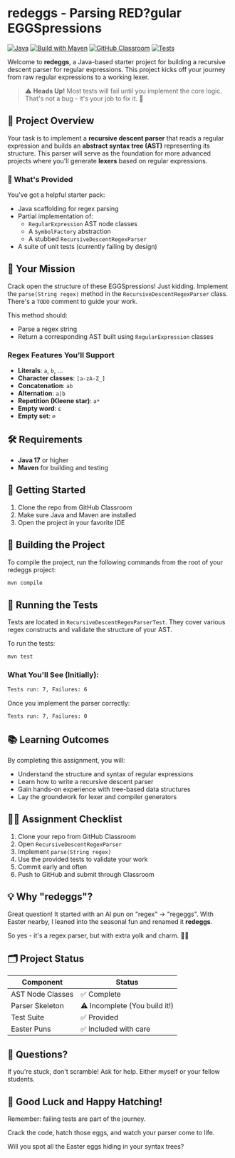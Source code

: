 # redeggs - Parsing RED?gular EGGSpressions

[![Java](https://img.shields.io/badge/language-Java-blue.svg)](https://www.java.com/)
[![Build with Maven](https://img.shields.io/badge/build-Maven-ff69b4.svg)](https://maven.apache.org/)
[![GitHub Classroom](https://img.shields.io/badge/classroom-assignment-yellow.svg)](https://classroom.github.com/)
[![Tests](https://img.shields.io/badge/tests-failing-red.svg)](##-running-the-tests)

Welcome to **redeggs**, a Java-based starter project for building a recursive descent parser for regular expressions. This project kicks off your journey from raw regular expressions to a working lexer.

> ⚠️ **Heads Up!** Most tests will fail until you implement the core logic. That's not a bug - it's your job to fix it. 🧠



## 🧩 Project Overview

Your task is to implement a **recursive descent parser** that reads a regular expression and builds an **abstract syntax tree (AST)** representing its structure. This parser will serve as the foundation for more advanced projects where you'll generate **lexers** based on regular expressions.


### 💼 What's Provided

You've got a helpful starter pack:
- Java scaffolding for regex parsing
- Partial implementation of:
  - `RegularExpression` AST node classes
  - A `SymbolFactory` abstraction
  - A stubbed `RecursiveDescentRegexParser`
- A suite of unit tests (currently failing by design)

## 🎯 Your Mission

Crack open the structure of these EGGSpressions! Just kidding. Implement the `parse(String regex)` method in the `RecursiveDescentRegexParser` class. There's a `TODO` comment to guide your work.

This method should:
- Parse a regex string
- Return a corresponding AST built using `RegularExpression` classes

### Regex Features You'll Support

- **Literals**: `a`, `b`, ...
- **Character classes**: `[a-zA-Z_]`
- **Concatenation**: `ab`
- **Alternation**: `a|b`
- **Repetition (Kleene star)**: `a*`
- **Empty word**: `ε`
- **Empty set**: `∅`


## 🛠️ Requirements

- **Java 17** or higher
- **Maven** for building and testing

## 🚀 Getting Started

1. Clone the repo from GitHub Classroom
2. Make sure Java and Maven are installed
3. Open the project in your favorite IDE

## 🔧 Building the Project

To compile the project, run the following commands from the root of your redeggs project:

```bash
mvn compile
```

## 🧪 Running the Tests

Tests are located in `RecursiveDescentRegexParserTest`. They cover various regex constructs and validate the structure of your AST.

To run the tests:
```bash
mvn test
```

### What You'll See (Initially):

```bash
Tests run: 7, Failures: 6
```

Once you implement the parser correctly:

```bash
Tests run: 7, Failures: 0
```

## 📚 Learning Outcomes

By completing this assignment, you will:

- Understand the structure and syntax of regular expressions
- Learn how to write a recursive descent parser
- Gain hands-on experience with tree-based data structures
- Lay the groundwork for lexer and compiler generators


## 🧑‍💻 Assignment Checklist

1. Clone your repo from GitHub Classroom
2. Open `RecursiveDescentRegexParser`
3. Implement `parse(String regex)`
4. Use the provided tests to validate your work
5. Commit early and often
6. Push to GitHub and submit through Classroom

## 💡 Why "redeggs"?

Great question! It started with an AI pun on "regex" → "regeggs". With Easter nearby, I leaned into the seasonal fun and renamed it **redeggs**.

So yes - it's a regex parser, but with extra yolk and charm. 🐰🥚

## 🗂️ Project Status

| Component        | Status     |
|------------------|------------|
| AST Node Classes | ✅ Complete |
| Parser Skeleton  | ⚠️ Incomplete (You build it!) |
| Test Suite       | ✅ Provided |
| Easter Puns      | ✅ Included with care |


## 🙋 Questions?

If you're stuck, don't scramble! Ask for help. Either myself or your fellow students.

## 🐰 Good Luck and Happy Hatching!

Remember: failing tests are part of the journey.

Crack the code, hatch those eggs, and watch your parser come to life.

Will you spot all the Easter eggs hiding in your syntax trees?
